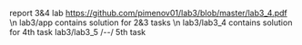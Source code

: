 report 3&4 lab https://github.com/pimenov01/lab3/blob/master/lab3_4.pdf \n
lab3/app contains solution for 2&3 tasks \n
lab3/lab3_4 contains solution for 4th task
lab3/lab3_5 /--/ 5th task
